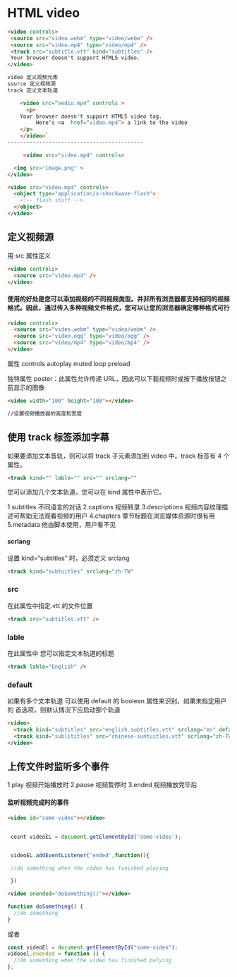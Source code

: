 # HTML video
 ```html
<video controls>
  <source src="video.webm" type="video/webm" />
  <source src="video.mp4" type="video/mp4" />
  <track src="subtitle.vtt" kind="subtitles" />
  Your browser doesn't support HTML5 video.
</video>
 ```
```html
video 定义视频元素
source 定义视频源
track 定义文本轨道
```
```html
	<video src=“vedio.mp4” controls >
	  <p>
	Your browser doesn't support HTML5 video tag.
         Here‘s <a  href=“video.mp4”> a link to the video
	</p>
    </video>`
-------------------------------------------

     <video src="video.mp4" controls>

  <img src="image.png" >
</video>

```

```html
<video src="video.mp4" controls>
  <object type="application/x-shockwave-flash">
    <!-- flash stuff -->
  </object>
</video>
```

## 定义视频源

用 src 属性定义

```html
<video controls>
  <source src="video.mp4" />
</video>
```

#### 使用的好处<source>是您可以添加视频的不同视频类型。并非所有浏览器都支持相同的视频格式。因此，通过传入多种视频文件格式，您可以让您的浏览器确定哪种格式可行

```html
<video controls>
  <source src="video.webm" type="video/webm" />
  <source src="video.ogg" type="video/ogg" />
  <source src="video/mp4" type="video/mp4" />
</video>

```

属性
controls
autoplay
muted
loop
preload

独特属性 poster：此属性允许传递 URL，因此可以下载视频时或按下播放按钮之前显示的图像

```html
<video width="100" height="100"></video>

//设置视频播放器的高度和宽度

```

## 使用 track 标签添加字幕

如果要添加文本音轨，则可以将 track 子元素添加到 video 中。track 标签有 4 个属性。

```html
<track kind="" lable="" src="" srclang=""

```

您可以添加几个文本轨道，您可以在 kind 属性中表示它。

1.subtitles 不同语言的对话
2.captions 视频转录
3.descriptions 视频内容纹理描述可帮助无法观看视频的用户
4.chapters 章节标题在浏览媒体资源时很有用
5.metadata 他由脚本使用，用户看不见

#### scrlang

设置 kind=“subtitles” 时，必须定义 srclang

```html
<track kind="subtuitles" srclang="zh-TW"

```

### src

在此属性中指定.vtt 的文件位置

```html
<track src="subtitles.vtt" />
```

### lable

在此属性中 您可以指定文本轨道的标题

```html
<track lable="English" />

```

### default

如果有多个文本轨道 可以使用 default 的 boolean 属性来识别，如果未指定用户的 首选项，则默认情况下应启动那个轨道

```html
<video>
  <track kind="subtitles" src="english.subtitles.vtt" srclang="en" default />
  <track kind="sublititles" src="chinese-suntuitles.vtt" scrlang="zh-TW" />
</video>
```

## 上传文件时监听多个事件

1.play 视频开始播放时
2.pause 视频暂停时
3.ended 视频播放完毕后

#### 监听视频完成时的事件

```html
<video id="some-video"></video>
```

```javascript

 cosnt videoEL = document.getElementById('some-video');


 videoEL.addEventListener('ended',function(){

 //do something when the video has finished playing

 })


```
```html
<video onended="doSomething()"></video>
```

```javascript
function doSomething() {
  //do something
}

```

或者

```javascript
const videoEl = document.getElementById("some-video");
videoel.onended = function () {
  //do something when the video has finished palying
};
```
